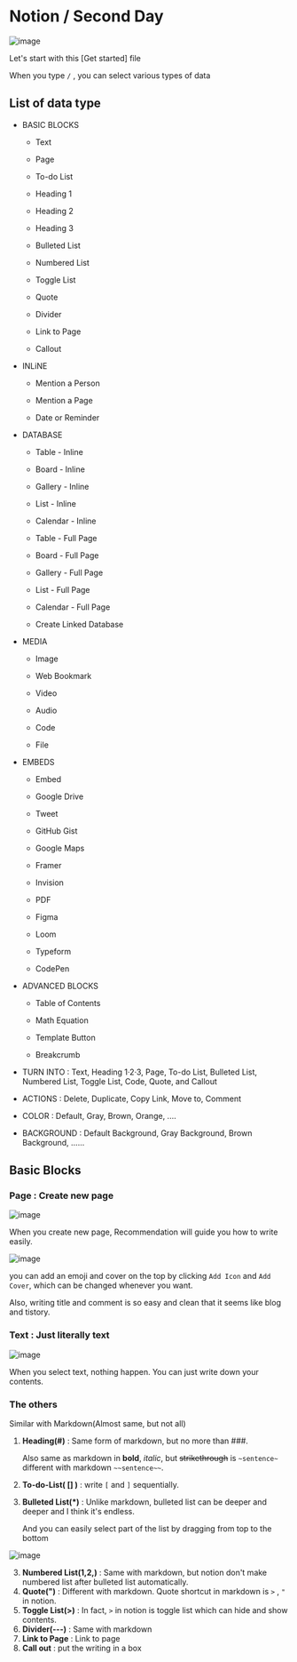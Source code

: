 # Notion / Second Day

![image](https://user-images.githubusercontent.com/48755377/61878258-a2206f80-af2b-11e9-9281-b2aa4ce6979d.png)

Let's start with this [Get started] file

When you type  `/` , you can select various types of data



## List of data type

* BASIC BLOCKS

  * Text

  * Page

  * To-do List

  * Heading 1

  * Heading 2

  * Heading 3

  * Bulleted List

  * Numbered List

  * Toggle List

  * Quote

  * Divider

  * Link to Page

  * Callout

    

* INLiNE

  * Mention a Person

  * Mention a Page

  * Date or Reminder

    

* DATABASE

  * Table - Inline

  * Board - Inline

  * Gallery - Inline

  * List - Inline

  * Calendar - Inline

  * Table - Full Page

  * Board - Full Page

  * Gallery - Full Page

  * List - Full Page

  * Calendar - Full Page

  * Create Linked Database

    

* MEDIA

  * Image

  * Web Bookmark

  * Video

  * Audio

  * Code

  * File

    

* EMBEDS

  * Embed

  * Google Drive

  * Tweet

  * GitHub Gist

  * Google Maps

  * Framer

  * Invision

  * PDF

  * Figma

  * Loom

  * Typeform

  * CodePen

    

* ADVANCED BLOCKS

  * Table of Contents

  * Math Equation

  * Template Button

  * Breakcrumb

    

* TURN INTO : Text, Heading 1·2·3, Page, To-do List, Bulleted List, Numbered List, Toggle List, Code, Quote, and Callout

* ACTIONS : Delete, Duplicate, Copy Link, Move to, Comment

* COLOR : Default, Gray, Brown, Orange, ....

* BACKGROUND : Default Background, Gray Background, Brown Background, ......



##  Basic Blocks

### Page : Create new page

![image](https://user-images.githubusercontent.com/48755377/61879600-50c5af80-af2e-11e9-80c0-409bcc1baf23.png)

When you create new page, Recommendation will guide you how to write easily.

![image](https://user-images.githubusercontent.com/48755377/61885776-6ab8bf80-af39-11e9-8540-9eb06492a373.png)

you can add an emoji and cover on the top by clicking `Add Icon`  and  `Add Cover`, which can be changed whenever you want.

Also, writing title and comment is so easy and clean that it seems like blog and tistory.



### Text : Just literally text

![image](https://user-images.githubusercontent.com/48755377/61880298-98990680-af2f-11e9-9df5-e4eee95dcb62.png)

When you select text, nothing happen. You can just write down your contents.



### The others

Similar with Markdown(Almost same, but not all)



1. **Heading(#)** : Same form of markdown, but no more than ###.

   Also same as markdown in **bold**, *italic*, but ~~strikethrough~~ is  `~sentence~`  different with markdown `~~sentence~~`.

2. **To-do-List( [] )** : write `[` and `]` sequentially.

3. **Bulleted List(*)** :  Unlike markdown, bulleted list can be deeper and deeper and I think it's endless.

   And you can easily select part of the list by dragging from top to the bottom

![image](https://user-images.githubusercontent.com/48755377/61882005-8bc9e200-af32-11e9-815a-1fb6410d9852.png)

3. **Numbered List(1,2,)** : Same with markdown, but notion don't make numbered list after bulleted list  automatically.
4. **Quote(")** : Different with markdown. Quote shortcut in markdown is  `>` , `"` in notion.
5. **Toggle List(>)** : In fact, `>` in notion is toggle list which can hide and show contents.
6. **Divider(---)** : Same with markdown
7. **Link to Page** : Link to page
8. **Call out** : put the writing in a box
